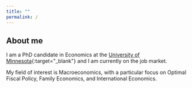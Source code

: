 ```yaml
---
title: ""
permalink: /
---
```


## About me

I am a PhD candidate in Economics at the [University of Minnesota](https://cla.umn.edu/economics){:target="_blank"} and I am currently on the job market.

My field of interest is Macroeconomics, with a particular focus on Optimal Fiscal Policy, Family Economics, and International Economics.
